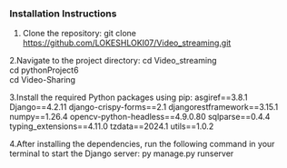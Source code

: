 ### Installation Instructions

1. Clone the repository:
  git clone https://github.com/LOKESHLOKI07/Video_streaming.git

2.Navigate to the project directory:
cd Video_streaming   
cd pythonProject6  
cd Video-Sharing

3.Install the required Python packages using pip:
asgiref==3.8.1
Django==4.2.11
django-crispy-forms==2.1
djangorestframework==3.15.1
numpy==1.26.4
opencv-python-headless==4.9.0.80
sqlparse==0.4.4
typing_extensions==4.11.0
tzdata==2024.1
utils==1.0.2

4.After installing the dependencies, run the following command in your terminal to start the Django server:
py manage.py runserver


